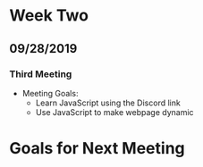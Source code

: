 # Week Two
## 09/28/2019
### Third Meeting
* Meeting Goals:
  * Learn JavaScript using the Discord link
  * Use JavaScript to make webpage dynamic

# Goals for Next Meeting
